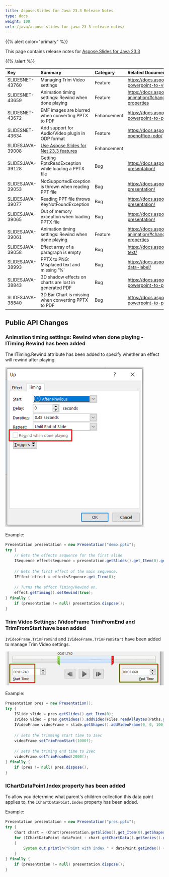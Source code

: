 ```yaml
---
title: Aspose.Slides for Java 23.3 Release Notes
type: docs
weight: 100
url: /java/aspose-slides-for-java-23-3-release-notes/
---
```


{{% alert color="primary" %}} 

This page contains release notes for [Aspose.Slides for Java 23.3](https://releases.aspose.com/java/repo/com/aspose/aspose-slides/23.3/)

{{% /alert %}} 

|**Key**|**Summary**|**Category**|**Related Documentation**|
| :- | :- | :- | :- |
|SLIDESNET-43760|Managing Trim Video settings|Feature|https://docs.aspose.com/slides/net/convert-powerpoint-to-video/|
|SLIDESNET-43659|Animation timing settings: Rewind when done playing|Feature|https://docs.aspose.com/slides/net/shape-animation/#change-animation-effect-timing-properties|
|SLIDESNET-43672|EMF images are blurred when converting PPTX to PDF|Enhancement|https://docs.aspose.com/slides/net/convert-powerpoint-to-pdf/|
|SLIDESNET-43634|Add support for Audio/Video plugin in ODP format|Feature|https://docs.aspose.com/slides/net/convert-openoffice-odp/|
|SLIDESJAVA-39008|[Use Aspose.Slides for Net 23.3 features](/slides/net/aspose-slides-for-net-23-3-release-notes/)|Enhancement||
|SLIDESJAVA-39128|Getting PptxReadException while loading a PPTX file|Bug|https://docs.aspose.com/slides/java/open-presentation/|
|SLIDESJAVA-39053|NotSupportedException is thrown when reading PPT file|Bug|https://docs.aspose.com/slides/java/open-presentation/|
|SLIDESJAVA-39077|Reading PPT file throws KeyNotFoundException|Bug|https://docs.aspose.com/slides/java/open-presentation/|
|SLIDESJAVA-39065|Out of memory exception when loading PPTX file|Bug|https://docs.aspose.com/slides/java/open-presentation/|
|SLIDESJAVA-39061|Animation timing settings: Rewind when done playing|Feature|https://docs.aspose.com/slides/java/shape-animation/#change-animation-effect-timing-properties|
|SLIDESJAVA-39058|Effect array of a paragraph is empty|Bug|https://docs.aspose.com/slides/java/animated-text/|
|SLIDESJAVA-38993|PPTX to PNG: Misplaced text and missing '%'|Bug|https://docs.aspose.com/slides/java/chart-data-label/|
|SLIDESJAVA-38843|3D shadow effects on charts are lost in generated PDF|Bug|https://docs.aspose.com/slides/java/convert-powerpoint-to-pdf/|
|SLIDESJAVA-38840|3D Bar Chart is missing when converting PPTX to PDF|Bug|https://docs.aspose.com/slides/java/convert-powerpoint-to-pdf/|


## Public API Changes ##

### Animation timing settings: Rewind when done playing - ITiming.Rewind has been added ###

The ITiming.Rewind attribute has been added to specify whether an effect will rewind after playing.

![Rewind when done playing](rewind.png)

Example:

``` java
Presentation presentation = new Presentation("demo.pptx");
try {
    // Gets the effects sequence for the first slide
    ISequence effectsSequence = presentation.getSlides().get_Item(0).getTimeline().getMainSequence();

    // Gets the first effect of the main sequence.
    IEffect effect = effectsSequence.get_Item(0);

    // Turns the effect Timing/Rewind on.
    effect.getTiming().setRewind(true);
} finally {
    if (presentation != null) presentation.dispose();
}
```

### Trim Video Settings: IVideoFrame TrimFromEnd and TrimFromStart have been added ###

`IVideoFrame.TrimFromEnd` and `IVideoFrame.TrimFromStart` have been added to manage Trim Video settings.

![Trim Video settings](trim_video.png)

Example:

``` java
Presentation pres = new Presentation();
try {
    ISlide slide = pres.getSlides().get_Item(0);
    IVideo video = pres.getVideos().addVideo(Files.readAllBytes(Paths.get("video.mp4")));
    IVideoFrame videoFrame = slide.getShapes().addVideoFrame(0, 0, 100, 100, video);

    // sets the trimming start time to 1sec
    videoFrame.setTrimFromStart(1000f);

    // sets the triming end time to 2sec
    videoFrame.setTrimFromEnd(2000f);
} finally {
    if (pres != null) pres.dispose();
}
```

### IChartDataPoint.Index property has been added ###

To allow you determine what parent's children collection this data point applies to, the `IChartDataPoint.Index` property has been added.

Example:

``` java
Presentation presentation = new Presentation("pres.pptx");
try {
    Chart chart = (Chart)presentation.getSlides().get_Item(0).getShapes().get_Item(0);
    for (IChartDataPoint dataPoint : chart.getChartData().getSeries().get_Item(0).getDataPoints())
    {
        System.out.println("Point with index " + dataPoint.getIndex() + " is applied to " + dataPoint.getValue());
    }
} finally {
    if (presentation != null) presentation.dispose();
}
```
